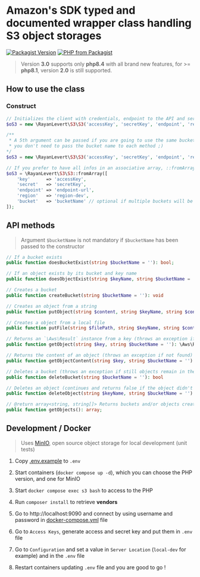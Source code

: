 # Amazon's SDK typed and documented wrapper class handling S3 object storages

[![Packagist Version](https://img.shields.io/packagist/v/rayanlevert/s3)](https://packagist.org/packages/rayanlevert/s3)
[![PHP from Packagist](https://img.shields.io/packagist/php-v/rayanlevert/s3)](https://packagist.org/packages/rayanlevert/s3)

> Version **3.0** supports only **php8.4** with all brand new features, for >= **php8.1**, version **2.0** is still supported.

## How to use the class

### Construct
```php
// Initializes the client with credentials, endpoint to the API and server location
$oS3 = new \RayanLevert\S3\S3('accessKey', 'secretKey', 'endpoint', 'region');

/**
 * A 5th argument can be passed if you are going to use the same bucket from the instance 
 * you don't need to pass the bucket name to each method ;)
*/
$oS3 = new \RayanLevert\S3\S3('accessKey', 'secretKey', 'endpoint', 'region', 'bucketName');

// If you prefer to have all infos in an associative array, ::fromArray() is available
$oS3 = \RayanLevert\S3\S3::fromArray([
    'key'      => 'accessKey',
    'secret'   => 'secretKey',
    'endpoint' => 'endpoint-url',
    'region'   => 'region-dev',
    'bucket'   => 'bucketName' // optional if multiple buckets will be used
]);
```

## API methods
> Argument `$bucketName` is not mandatory if `$bucketName` has been passed to the constructor

```php
// If a bucket exists
public function doesBucketExist(string $bucketName = ''): bool;

// If an object exists by its bucket and key name
public function doesObjectExist(string $keyName, string $bucketName = ''): bool;

// Creates a bucket
public function createBucket(string $bucketName = ''): void

// Creates an object from a string
public function putObject(string $content, string $keyName, string $contentType, string $bucketName = ''): void

// Creates a object from a local file
public function putFile(string $filePath, string $keyName, string $contentType, string $bucketName = ''): void

// Returns an `\Aws\Result` instance from a key (throws an exception if not found)
public function getObject(string $key, string $bucketName = ''): \Aws\Result

// Returns the content of an object (throws an exception if not found)
public function getObjectContent(string $key, string $bucketName = ''): string

// Deletes a bucket (throws an exception if still objects remain in the bucket)
public function deleteBucket(string $bucketName = ''): bool

// Deletes an object (continues and returns false if the object didn't exist, true if it did)
public function deleteObject(string $keyName, string $bucketName = ''): bool

// @return array<string, string[]> Returns buckets and/or objects created from the instance (bucketName -> array of key names)
public function getObjects(): array;
```

## Development / Docker

> Uses [MinIO](https://min.io/docs/minio/linux/index.html), open source object storage for local development (unit tests)

1. Copy [.env.example](.env.example) to `.env`

2. Start containers (`docker compose up -d`), which you can choose the PHP version, and one for MinIO

3. Start `docker compose exec s3 bash` to access to the PHP

4. Run `composer install` to retrieve **vendors**

5. Go to http://localhost:9090 and connect by using username and password in [docker-compose.yml](docker-compose.yml) file

6. Go to  `Access Keys`, generate access and secret key and put them in `.env` file

7. Go to `Configuration` and set a value in `Server Location` (`local-dev` for example) and in the `.env` file

8. Restart containers updating  `.env` file and you are good to go !